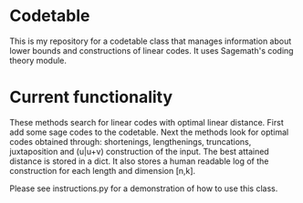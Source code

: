 # Codetable
This is my repository for a codetable class that manages information about lower bounds and constructions of linear codes. It uses Sagemath's coding theory module.

# Current functionality
These methods search for linear codes with optimal linear distance. First add some sage codes to the codetable. Next the methods look for optimal codes obtained through: shortenings, lengthenings, truncations, juxtaposition and (u|u+v) construction of the input. The best attained distance is stored in a dict. It also stores a human readable log of the construction for each length and dimension [n,k].

Please see instructions.py for a demonstration of how to use this class.


